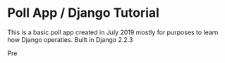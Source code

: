 <h1>Poll App / Django Tutorial</h1>
This is a basic poll app created in July 2019 mostly for purposes to learn how Django operaties. Built in Django 2.2.3

Pre
